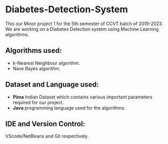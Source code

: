 # Diabetes-Detection-System
This our Minor project 1 for the 5th semester of CCVT batch of 2019-2023. We are working on a Diabetes Detection system using Machine Learning algorithms.
## Algorithms used:
- k-Nearest Neighbour algorithm.
- Nave Bayes algorithm.
## Dataset and Language used:
- **Pima** Indian Dataset which contains various important parameters required for our project.
- **Java** programming language used for the algorithms.
## IDE and Version Control: 
VScode/NetBeans and Git respectively.

